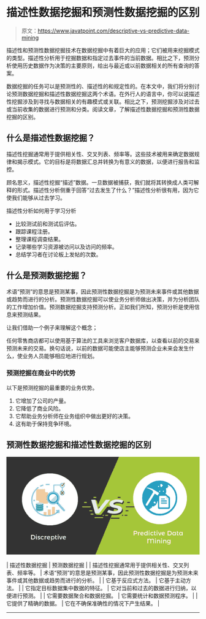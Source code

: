# 描述性数据挖掘和预测性数据挖掘的区别

> 原文：<https://www.javatpoint.com/descriptive-vs-predictive-data-mining>

描述性和预测性数据挖掘技术在数据挖掘中有着巨大的应用；它们被用来挖掘模式的类型。描述性分析用于挖掘数据和指定过去事件的当前数据。相比之下，预测分析使用历史数据作为决策的主要原则，给出与最近或以前数据相关的所有查询的答案。

数据挖掘的任务可以是预测性的、描述性的和规定性的。在本文中，我们将分别讨论预测数据挖掘和描述性数据挖掘这两个术语。在外行人的语言中，你可以说描述性挖掘涉及到寻找与数据相关的有趣模式或关联。相比之下，预测挖掘涉及对过去或当前收集的数据进行预测和分类。阅读文章，了解描述性数据挖掘和预测性数据挖掘的区别。

## 什么是描述性数据挖掘？

描述性挖掘通常用于提供相关性、交叉列表、频率等。这些技术被用来确定数据规律和揭示模式。它的目标是将数据汇总并转换为有意义的数据，以便进行报告和监控。

顾名思义，描述性挖掘“描述”数据。一旦数据被捕获，我们就将其转换成人类可解释的形式。描述性分析侧重于回答“过去发生了什么？”描述性分析很有用，因为它使我们能够从过去学习。

描述性分析如何用于学习分析

*   比较测试前和测试后评估。
*   跟踪课程注册。
*   整理课程调查结果。
*   记录哪些学习资源被访问以及访问的频率。
*   总结学习者在讨论板上发帖的次数。

## 什么是预测数据挖掘？

术语“预测”的意思是预测某事，因此预测性数据挖掘是为预测未来事件或其他数据或趋势而进行的分析。预测性数据挖掘可以使业务分析师做出决策，并为分析团队的工作增加价值。预测数据挖掘支持预测分析。正如我们所知，预测分析是使用信息来预测结果。

让我们借助一个例子来理解这个概念；

任何零售商店都可以使用基于算法的工具来浏览客户数据库，以查看以前的交易来预测未来的交易。换句话说，以前的数据可能使店主能够预测企业未来会发生什么，使业务人员能够相应地进行规划。

### 预测挖掘在商业中的优势

以下是预测挖掘的最重要的业务优势。

1.  它增加了公司的产量。
2.  它降低了商业风险。
3.  它帮助业务分析师在业务组织中做出更好的决策。
4.  这有助于保持竞争环境。

## 预测性数据挖掘和描述性数据挖掘的区别

![Descriptive vs Predictive Data Mining](img/298659ac2c28c879b712f9d0e490a4b8.png)

| 描述性数据挖掘 | 预测数据挖掘 |
| 描述性挖掘通常用于提供相关性、交叉列表、频率等。 | 术语“预测”的意思是预测某事，因此预测性数据挖掘是为预测未来事件或其他数据或趋势而进行的分析。 |
| 它基于反应式方法。 | 它基于主动方法。 |
| 它指定目标数据集中数据的特征。 | 它对当前和过去的数据进行归纳，以便进行预测。 |
| 它需要数据聚合和数据挖掘。 | 它需要统计和数据预测程序。 |
| 它提供了精确的数据。 | 它在不确保准确性的情况下产生结果。 |

* * *